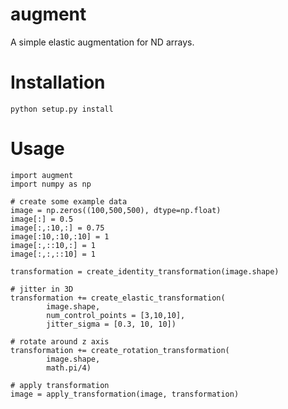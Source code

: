 # augment

A simple elastic augmentation for ND arrays.

# Installation

`python setup.py install`

# Usage

```
import augment
import numpy as np

# create some example data
image = np.zeros((100,500,500), dtype=np.float)
image[:] = 0.5
image[:,:10,:] = 0.75
image[:10,:10,:10] = 1
image[:,::10,:] = 1
image[:,:,::10] = 1

transformation = create_identity_transformation(image.shape)

# jitter in 3D
transformation += create_elastic_transformation(
        image.shape,
        num_control_points = [3,10,10],
        jitter_sigma = [0.3, 10, 10])

# rotate around z axis
transformation += create_rotation_transformation(
        image.shape,
        math.pi/4)

# apply transformation
image = apply_transformation(image, transformation)
```
